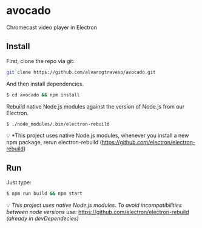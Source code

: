 # avocado
Chromecast video player in Electron

## Install

First, clone the repo via git:

```bash
git clone https://github.com/alvarogtraveso/avocado.git
```

And then install dependencies.

```bash
$ cd avocado && npm install
```

Rebuild native Node.js modules against the version of Node.js from our Electron.

```bash
$ ./node_modules/.bin/electron-rebuild
```

:bulb: *This project uses native Node.js modules, whenever you install a new npm package, rerun electron-rebuild (https://github.com/electron/electron-rebuild)

## Run

Just type:

```bash
$ npm run build && npm start
```


:bulb: *This project uses native Node.js modules. To avoid incompatibilities between node versions use:* https://github.com/electron/electron-rebuild *(already in devDependecies)*
